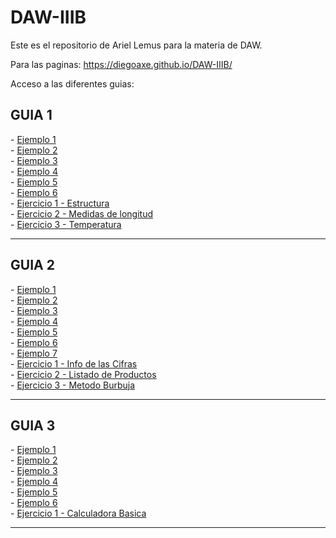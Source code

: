 # DAW-IIIB
Este es el repositorio de Ariel Lemus para la materia de DAW.


Para las paginas: https://diegoaxe.github.io/DAW-IIIB/ 

Acceso a las diferentes guias:

<h2> GUIA 1 </h2>
 - <a href="https://diegoaxe.github.io/DAW-IIIB/Guia%201/Ejemplo%201/presupuesto.html"> Ejemplo 1 </a> <br>
 - <a href="https://diegoaxe.github.io/DAW-IIIB/Guia%201/Ejemplo%202/tablamultiplicar.html"> Ejemplo 2 </a> <br>
 - <a href="https://diegoaxe.github.io/DAW-IIIB/Guia%201/Ejemplo%203/calculadora.html"> Ejemplo 3 </a> <br>
 - <a href="https://diegoaxe.github.io/DAW-IIIB/Guia%201/Ejemplo%204/calculoareas.html"> Ejemplo 4 </a> <br>
 - <a href="https://diegoaxe.github.io/DAW-IIIB/Guia%201/Ejemplo%205/diasmes.html"> Ejemplo 5 </a> <br>
 - <a href="https://diegoaxe.github.io/DAW-IIIB/Guia%201/Ejemplo%206/cuotacasa.html"> Ejemplo 6 </a> <br>
 - <a href="https://diegoaxe.github.io/DAW-IIIB/Guia%201/Ejercicios/Estructura.html"> Ejercicio 1 - Estructura </a> <br>
 - <a href="https://diegoaxe.github.io/DAW-IIIB/Guia%201/Ejercicios/Medidas.html"> Ejercicio 2 - Medidas de longitud </a> <br>
 - <a href="https://diegoaxe.github.io/DAW-IIIB/Guia%201/Ejercicios/Temperatura.html"> Ejercicio 3 - Temperatura </a> <br>
 <hr>
<h2> GUIA 2 </h2>
 - <a href="https://diegoaxe.github.io/DAW-IIIB/Guia%202/Ejemplo%201/promedio.html"> Ejemplo 1 </a> <br>
 - <a href="https://diegoaxe.github.io/DAW-IIIB/Guia%202/Ejemplo%202/navegador.html"> Ejemplo 2 </a> <br>
 - <a href="https://diegoaxe.github.io/DAW-IIIB/Guia%202/Ejemplo%203/encuesta.html"> Ejemplo 3 </a> <br>
 - <a href="https://diegoaxe.github.io/DAW-IIIB/Guia%202/Ejemplo%204/math.html"> Ejemplo 4 </a> <br>
 - <a href="https://diegoaxe.github.io/DAW-IIIB/Guia%202/Ejemplo%205/forms.html"> Ejemplo 5 </a> <br>
 - <a href="https://diegoaxe.github.io/DAW-IIIB/Guia%202/Ejemplo%206/burbuja.html"> Ejemplo 6 </a> <br>
 - <a href="https://diegoaxe.github.io/DAW-IIIB/Guia%202/Ejemplo%207/ciudades.html"> Ejemplo 7 </a> <br>
 - <a href="https://diegoaxe.github.io/DAW-IIIB/Guia%202/Cifras.html"> Ejercicio 1 - Info de las Cifras</a> <br>
 - <a href="https://diegoaxe.github.io/DAW-IIIB/Guia%202/"> Ejercicio 2 - Listado de Productos </a> <br>
 - <a href="https://diegoaxe.github.io/DAW-IIIB/Guia%202/Burbuja 2.0.html"> Ejercicio 3 - Metodo Burbuja </a> <br>
 <hr>
<h2> GUIA 3 </h2>
 - <a href="https://diegoaxe.github.io/DAW-IIIB/Guia%203/Ejemplo%201/eventos.html"> Ejemplo 1 </a> <br>
 - <a href="https://diegoaxe.github.io/DAW-IIIB/Guia%203/Ejemplo%202/enlaces.html"> Ejemplo 2 </a> <br>
 - <a href="https://diegoaxe.github.io/DAW-IIIB/Guia%203/Ejemplo%203/datos.html"> Ejemplo 3 </a> <br>
 - <a href="https://diegoaxe.github.io/DAW-IIIB/Guia%203/Ejemplo%204/solonumeros.html"> Ejemplo 4 </a> <br>
 - <a href="https://diegoaxe.github.io/DAW-IIIB/Guia%203/Ejemplo%205/aleatorios.html"> Ejemplo 5 </a> <br>
 - <a href="https://diegoaxe.github.io/DAW-IIIB/Guia%203/Ejemplo%206/tiradados.html"> Ejemplo 6 </a> <br>
 - <a href="https://diegoaxe.github.io/DAW-IIIB/Guia%203/"> Ejercicio 1 - Calculadora Basica </a> <br>
<hr>





